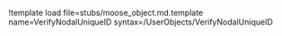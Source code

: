 !template load file=stubs/moose_object.md.template name=VerifyNodalUniqueID syntax=/UserObjects/VerifyNodalUniqueID